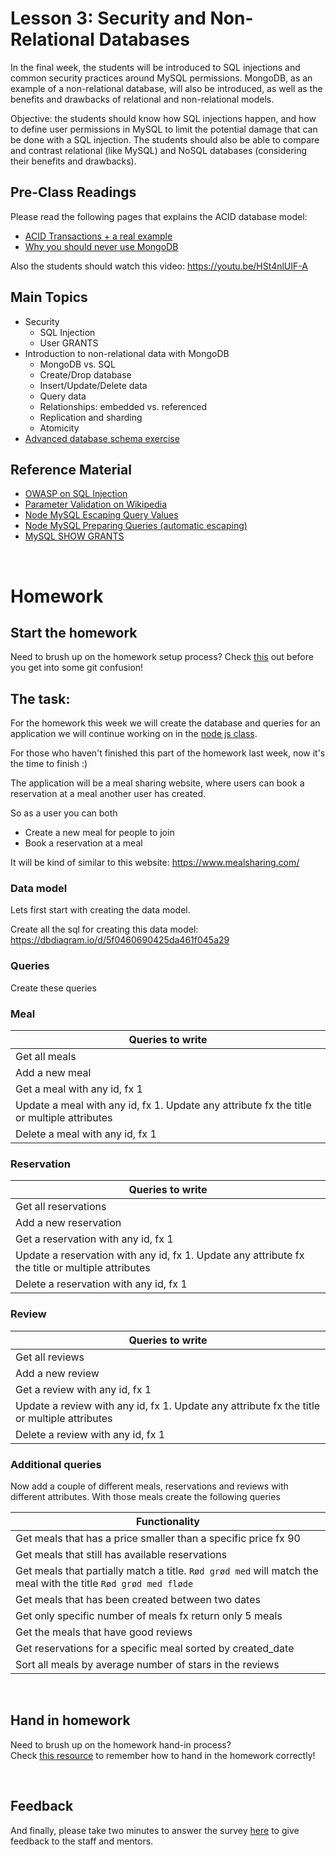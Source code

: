 # Lesson 3: Security and Non-Relational Databases

In the final week, the students will be introduced to SQL injections and common security practices around MySQL permissions. MongoDB, as an example of a non-relational database, will also be introduced, as well as the benefits and drawbacks of relational and non-relational models.

Objective: the students should know how SQL injections happen, and how to define user permissions in MySQL to limit the potential damage that can be done with a SQL injection. The students should also be able to compare and contrast relational (like MySQL) and NoSQL databases (considering their benefits and drawbacks).

## Pre-Class Readings

Please read the following pages that explains the ACID database model:

- [ACID Transactions + a real example](https://devopedia.org/acid-transactions#)
- [Why you should never use MongoDB](http://www.sarahmei.com/blog/2013/11/11/why-you-should-never-use-mongodb)

Also the students should watch this video: https://youtu.be/HSt4nlUIF-A

## Main Topics

- Security
  - SQL Injection
  - User GRANTS
- Introduction to non-relational data with MongoDB
  - MongoDB vs. SQL
  - Create/Drop database
  - Insert/Update/Delete data
  - Query data
  - Relationships: embedded vs. referenced
  - Replication and sharding
  - Atomicity
- [Advanced database schema exercise](social_media_exercise.md)

## Reference Material

- [OWASP on SQL Injection](https://owasp.org/www-community/attacks/SQL_Injection)
- [Parameter Validation on Wikipedia](https://en.wikipedia.org/wiki/Parameter_validation)
- [Node MySQL Escaping Query Values](https://github.com/mysqljs/mysql#escaping-query-values)
- [Node MySQL Preparing Queries (automatic escaping)](https://github.com/mysqljs/mysql#preparing-queries)
- [MySQL SHOW GRANTS](https://dev.mysql.com/doc/refman/8.0/en/show-grants.html)

<br/>

# Homework

## Start the homework

Need to brush up on the homework setup process? Check [this](https://github.com/HackYourFuture-CPH/Git/blob/main/homework-submission.md) out before you get into some git confusion!

## The task:

For the homework this week we will create the database and queries for an application we will continue working on in the [node js class](https://github.com/HackYourFuture-CPH/node.js).

For those who haven't finished this part of the homework last week, now it's the time to finish :)

The application will be a meal sharing website, where users can book a reservation at a meal another user has created.

So as a user you can both

- Create a new meal for people to join
- Book a reservation at a meal

It will be kind of similar to this website: https://www.mealsharing.com/

### Data model

Lets first start with creating the data model.

Create all the sql for creating this data model: https://dbdiagram.io/d/5f0460690425da461f045a29

### Queries

Create these queries

### Meal

| Queries to write                                                                          |
| ----------------------------------------------------------------------------------------- |
| Get all meals                                                                             |
| Add a new meal                                                                            |
| Get a meal with any id, fx 1                                                              |
| Update a meal with any id, fx 1. Update any attribute fx the title or multiple attributes |
| Delete a meal with any id, fx 1                                                           |

### Reservation

| Queries to write                                                                                 |
| ------------------------------------------------------------------------------------------------ |
| Get all reservations                                                                             |
| Add a new reservation                                                                            |
| Get a reservation with any id, fx 1                                                              |
| Update a reservation with any id, fx 1. Update any attribute fx the title or multiple attributes |
| Delete a reservation with any id, fx 1                                                           |

### Review

| Queries to write                                                                            |
| ------------------------------------------------------------------------------------------- |
| Get all reviews                                                                             |
| Add a new review                                                                            |
| Get a review with any id, fx 1                                                              |
| Update a review with any id, fx 1. Update any attribute fx the title or multiple attributes |
| Delete a review with any id, fx 1                                                           |

### Additional queries

Now add a couple of different meals, reservations and reviews with different attributes. With those meals create the following queries

| Functionality                                                                                                  |
| -------------------------------------------------------------------------------------------------------------- |
| Get meals that has a price smaller than a specific price fx 90                                                 |
| Get meals that still has available reservations                                                                |
| Get meals that partially match a title. `Rød grød med` will match the meal with the title `Rød grød med fløde` |
| Get meals that has been created between two dates                                                              |
| Get only specific number of meals fx return only 5 meals                                                       |
| Get the meals that have good reviews                                                                           |
| Get reservations for a specific meal sorted by created_date                                                    |
| Sort all meals by average number of stars in the reviews                                                       |

<br/>

## Hand in homework

Need to brush up on the homework hand-in process?<br/>
Check [this resource](https://github.com/HackYourFuture-CPH/Git/blob/main/homework-submission.md) to remember how to hand in the homework correctly!

<br/>

## Feedback

And finally, please take two minutes to answer the survey [here](https://forms.gle/rDdPxPGW4piDuktLA) to give feedback to the staff and mentors.
